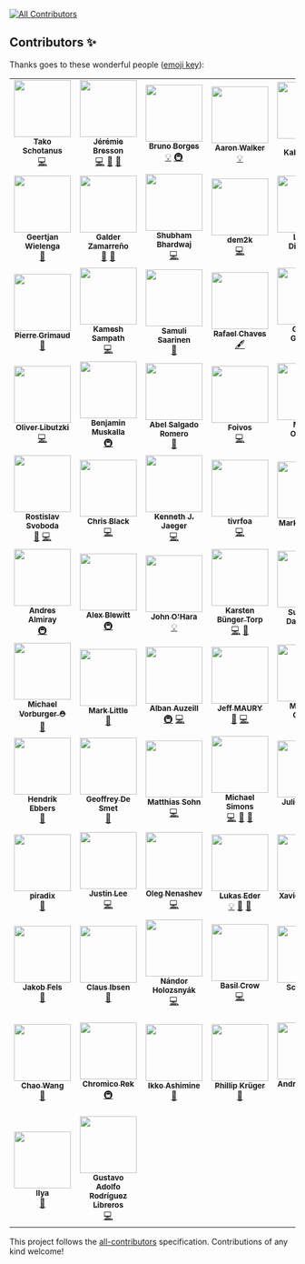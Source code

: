 
<!-- ALL-CONTRIBUTORS-BADGE:START - Do not remove or modify this section -->
[![All Contributors](https://img.shields.io/badge/all_contributors-79-orange.svg?style=flat-square)](#contributors-)
<!-- ALL-CONTRIBUTORS-BADGE:END -->
## Contributors ✨

Thanks goes to these wonderful people ([emoji key](https://allcontributors.org/docs/en/emoji-key)):

<!-- ALL-CONTRIBUTORS-LIST:START - Do not remove or modify this section -->
<!-- prettier-ignore-start -->
<!-- markdownlint-disable -->
<table>
  <tbody>
    <tr>
      <td align="center"><a href="https://github.com/quintesse"><img src="https://avatars0.githubusercontent.com/u/778793?v=4?s=100" width="100px;" alt=""/><br /><sub><b>Tako Schotanus</b></sub></a><br /><a href="https://github.com/jbangdev/jbang/commits?author=quintesse" title="Code">💻</a></td>
      <td align="center"><a href="https://github.com/jmini"><img src="https://avatars0.githubusercontent.com/u/1222165?v=4?s=100" width="100px;" alt=""/><br /><sub><b>Jérémie Bresson</b></sub></a><br /><a href="https://github.com/jbangdev/jbang/commits?author=jmini" title="Code">💻</a> <a href="https://github.com/jbangdev/jbang/issues?q=author%3Ajmini" title="Bug reports">🐛</a> <a href="https://github.com/jbangdev/jbang/commits?author=jmini" title="Documentation">📖</a></td>
      <td align="center"><a href="http://brunoborges.io"><img src="https://avatars0.githubusercontent.com/u/129743?v=4?s=100" width="100px;" alt=""/><br /><sub><b>Bruno Borges</b></sub></a><br /><a href="#example-brunoborges" title="Examples">💡</a> <a href="#infra-brunoborges" title="Infrastructure (Hosting, Build-Tools, etc)">🚇</a></td>
      <td align="center"><a href="http://aaronwalker.cloud/"><img src="https://avatars2.githubusercontent.com/u/153766?v=4?s=100" width="100px;" alt=""/><br /><sub><b>Aaron Walker</b></sub></a><br /><a href="#example-aaronwalker" title="Examples">💡</a></td>
      <td align="center"><a href="https://www.redhat.com/"><img src="https://avatars0.githubusercontent.com/u/1614429?v=4?s=100" width="100px;" alt=""/><br /><sub><b>Sergii Kabashniuk</b></sub></a><br /><a href="#example-skabashnyuk" title="Examples">💡</a> <a href="https://github.com/jbangdev/jbang/issues?q=author%3Askabashnyuk" title="Bug reports">🐛</a></td>
      <td align="center"><a href="https://github.com/ibuziuk"><img src="https://avatars2.githubusercontent.com/u/1461122?v=4?s=100" width="100px;" alt=""/><br /><sub><b>Ilya Buziuk</b></sub></a><br /><a href="#infra-ibuziuk" title="Infrastructure (Hosting, Build-Tools, etc)">🚇</a></td>
      <td align="center"><a href="https://github.com/geoand"><img src="https://avatars2.githubusercontent.com/u/4374975?v=4?s=100" width="100px;" alt=""/><br /><sub><b>Georgios Andrianakis</b></sub></a><br /><a href="https://github.com/jbangdev/jbang/commits?author=geoand" title="Documentation">📖</a></td>
    </tr>
    <tr>
      <td align="center"><a href="https://github.com/geertjanw"><img src="https://avatars3.githubusercontent.com/u/5309985?v=4?s=100" width="100px;" alt=""/><br /><sub><b>Geertjan Wielenga</b></sub></a><br /><a href="https://github.com/jbangdev/jbang/commits?author=geertjanw" title="Documentation">📖</a></td>
      <td align="center"><a href="http://zamarreno.com"><img src="https://avatars0.githubusercontent.com/u/50187?v=4?s=100" width="100px;" alt=""/><br /><sub><b>Galder Zamarreño</b></sub></a><br /><a href="https://github.com/jbangdev/jbang/commits?author=galderz" title="Documentation">📖</a> <a href="https://github.com/jbangdev/jbang/issues?q=author%3Agalderz" title="Bug reports">🐛</a></td>
      <td align="center"><a href="https://github.com/ShoeBoom"><img src="https://avatars3.githubusercontent.com/u/15147944?v=4?s=100" width="100px;" alt=""/><br /><sub><b>Shubham Bhardwaj</b></sub></a><br /><a href="https://github.com/jbangdev/jbang/commits?author=ShoeBoom" title="Code">💻</a></td>
      <td align="center"><a href="https://github.com/dem2k"><img src="https://avatars1.githubusercontent.com/u/14839058?v=4?s=100" width="100px;" alt=""/><br /><sub><b>dem2k</b></sub></a><br /><a href="https://github.com/jbangdev/jbang/commits?author=dem2k" title="Code">💻</a></td>
      <td align="center"><a href="http://stackoverflow.com/users/3128926/levent-divilioglu?tab=profile"><img src="https://avatars3.githubusercontent.com/u/1220904?v=4?s=100" width="100px;" alt=""/><br /><sub><b>Levent Divilioglu</b></sub></a><br /><a href="#example-bzdgn" title="Examples">💡</a></td>
      <td align="center"><a href="https://github.com/fbricon"><img src="https://avatars3.githubusercontent.com/u/148698?v=4?s=100" width="100px;" alt=""/><br /><sub><b>Fred Bricon</b></sub></a><br /><a href="https://github.com/jbangdev/jbang/commits?author=fbricon" title="Code">💻</a> <a href="https://github.com/jbangdev/jbang/issues?q=author%3Afbricon" title="Bug reports">🐛</a></td>
      <td align="center"><a href="https://manik.magar.me"><img src="https://avatars3.githubusercontent.com/u/877286?v=4?s=100" width="100px;" alt=""/><br /><sub><b>Manik Magar</b></sub></a><br /><a href="https://github.com/jbangdev/jbang/commits?author=manikmagar" title="Documentation">📖</a> <a href="https://github.com/jbangdev/jbang/commits?author=manikmagar" title="Code">💻</a></td>
    </tr>
    <tr>
      <td align="center"><a href="https://github.com/pgrimaud"><img src="https://avatars1.githubusercontent.com/u/1866496?v=4?s=100" width="100px;" alt=""/><br /><sub><b>Pierre Grimaud</b></sub></a><br /><a href="https://github.com/jbangdev/jbang/commits?author=pgrimaud" title="Documentation">📖</a></td>
      <td align="center"><a href="https://developers.redhat.com"><img src="https://avatars0.githubusercontent.com/u/947745?v=4?s=100" width="100px;" alt=""/><br /><sub><b>Kamesh Sampath</b></sub></a><br /><a href="https://github.com/jbangdev/jbang/commits?author=kameshsampath" title="Code">💻</a></td>
      <td align="center"><a href="https://github.com/ssaarinen"><img src="https://avatars2.githubusercontent.com/u/384839?v=4?s=100" width="100px;" alt=""/><br /><sub><b>Samuli Saarinen</b></sub></a><br /><a href="https://github.com/jbangdev/jbang/issues?q=author%3Assaarinen" title="Bug reports">🐛</a></td>
      <td align="center"><a href="http://blog.abstratt.com/rafael-chaves"><img src="https://avatars1.githubusercontent.com/u/2187522?v=4?s=100" width="100px;" alt=""/><br /><sub><b>Rafael Chaves</b></sub></a><br /><a href="#content-abstratt" title="Content">🖋</a></td>
      <td align="center"><a href="http://gastaldi.wordpress.com"><img src="https://avatars1.githubusercontent.com/u/54133?v=4?s=100" width="100px;" alt=""/><br /><sub><b>George Gastaldi</b></sub></a><br /><a href="https://github.com/jbangdev/jbang/commits?author=gastaldi" title="Code">💻</a></td>
      <td align="center"><a href="http://blog.headius.com"><img src="https://avatars3.githubusercontent.com/u/10135?v=4?s=100" width="100px;" alt=""/><br /><sub><b>Charles Oliver Nutter</b></sub></a><br /><a href="#content-headius" title="Content">🖋</a></td>
      <td align="center"><a href="http://klaeufer.github.io"><img src="https://avatars3.githubusercontent.com/u/625947?v=4?s=100" width="100px;" alt=""/><br /><sub><b>Konstantin Läufer</b></sub></a><br /><a href="#ideas-klaeufer" title="Ideas, Planning, & Feedback">🤔</a></td>
    </tr>
    <tr>
      <td align="center"><a href="https://twitter.com/OliverLibutzki"><img src="https://avatars2.githubusercontent.com/u/977893?v=4?s=100" width="100px;" alt=""/><br /><sub><b>Oliver Libutzki</b></sub></a><br /><a href="https://github.com/jbangdev/jbang/commits?author=OLibutzki" title="Code">💻</a></td>
      <td align="center"><a href="https://bmuskalla.github.io"><img src="https://avatars1.githubusercontent.com/u/316929?v=4?s=100" width="100px;" alt=""/><br /><sub><b>Benjamin Muskalla</b></sub></a><br /><a href="#infra-bmuskalla" title="Infrastructure (Hosting, Build-Tools, etc)">🚇</a></td>
      <td align="center"><a href="https://twitter.com/abelsromero"><img src="https://avatars1.githubusercontent.com/u/5781153?v=4?s=100" width="100px;" alt=""/><br /><sub><b>Abel Salgado Romero</b></sub></a><br /><a href="https://github.com/jbangdev/jbang/commits?author=abelsromero" title="Documentation">📖</a></td>
      <td align="center"><a href="https://foivos.zakkak.net"><img src="https://avatars1.githubusercontent.com/u/1435395?v=4?s=100" width="100px;" alt=""/><br /><sub><b>Foivos</b></sub></a><br /><a href="https://github.com/jbangdev/jbang/commits?author=zakkak" title="Code">💻</a></td>
      <td align="center"><a href="https://www.qgon.nl"><img src="https://avatars3.githubusercontent.com/u/197004?v=4?s=100" width="100px;" alt=""/><br /><sub><b>Marcel Overdijk</b></sub></a><br /><a href="https://github.com/jbangdev/jbang/commits?author=marceloverdijk" title="Documentation">📖</a></td>
      <td align="center"><a href="https://danielpersson.dev"><img src="https://avatars0.githubusercontent.com/u/1424084?v=4?s=100" width="100px;" alt=""/><br /><sub><b>Daniel Persson</b></sub></a><br /><a href="https://github.com/jbangdev/jbang/issues?q=author%3Akalaspuffar" title="Bug reports">🐛</a></td>
      <td align="center"><a href="https://github.com/grumpyf0x48"><img src="https://avatars3.githubusercontent.com/u/33195569?v=4?s=100" width="100px;" alt=""/><br /><sub><b>grumpyf0x48</b></sub></a><br /><a href="https://github.com/jbangdev/jbang/issues?q=author%3Agrumpyf0x48" title="Bug reports">🐛</a></td>
    </tr>
    <tr>
      <td align="center"><a href="https://twitter.com/r_svoboda"><img src="https://avatars0.githubusercontent.com/u/925259?v=4?s=100" width="100px;" alt=""/><br /><sub><b>Rostislav Svoboda</b></sub></a><br /><a href="https://github.com/jbangdev/jbang/commits?author=rsvoboda" title="Documentation">📖</a> <a href="https://github.com/jbangdev/jbang/commits?author=rsvoboda" title="Code">💻</a></td>
      <td align="center"><a href="https://github.com/chrsblck"><img src="https://avatars3.githubusercontent.com/u/2538545?v=4?s=100" width="100px;" alt=""/><br /><sub><b>Chris Black</b></sub></a><br /><a href="https://github.com/jbangdev/jbang/commits?author=chrsblck" title="Code">💻</a></td>
      <td align="center"><a href="https://github.com/kjjaeger"><img src="https://avatars3.githubusercontent.com/u/271480?v=4?s=100" width="100px;" alt=""/><br /><sub><b>Kenneth J. Jaeger</b></sub></a><br /><a href="https://github.com/jbangdev/jbang/commits?author=kjjaeger" title="Code">💻</a></td>
      <td align="center"><a href="https://tivrfoa.github.io/"><img src="https://avatars0.githubusercontent.com/u/30683?v=4?s=100" width="100px;" alt=""/><br /><sub><b>tivrfoa</b></sub></a><br /><a href="https://github.com/jbangdev/jbang/commits?author=tivrfoa" title="Code">💻</a></td>
      <td align="center"><a href="http://www.theoryinpractice.net/"><img src="https://avatars2.githubusercontent.com/u/19093?v=4?s=100" width="100px;" alt=""/><br /><sub><b>Mark Derricutt</b></sub></a><br /><a href="https://github.com/jbangdev/jbang/commits?author=talios" title="Documentation">📖</a></td>
      <td align="center"><a href="http://topdecked.com"><img src="https://avatars0.githubusercontent.com/u/362329?v=4?s=100" width="100px;" alt=""/><br /><sub><b>Lincoln Baxter, III</b></sub></a><br /><a href="https://github.com/jbangdev/jbang/issues?q=author%3Alincolnthree" title="Bug reports">🐛</a></td>
      <td align="center"><a href="https://github.com/stuartwdouglas"><img src="https://avatars0.githubusercontent.com/u/328571?v=4?s=100" width="100px;" alt=""/><br /><sub><b>Stuart Douglas</b></sub></a><br /><a href="https://github.com/jbangdev/jbang/commits?author=stuartwdouglas" title="Code">💻</a></td>
    </tr>
    <tr>
      <td align="center"><a href="http://andresalmiray.com/"><img src="https://avatars1.githubusercontent.com/u/13969?v=4?s=100" width="100px;" alt=""/><br /><sub><b>Andres Almiray</b></sub></a><br /><a href="#infra-aalmiray" title="Infrastructure (Hosting, Build-Tools, etc)">🚇</a></td>
      <td align="center"><a href="https://alblue.bandlem.com/"><img src="https://avatars2.githubusercontent.com/u/76791?v=4?s=100" width="100px;" alt=""/><br /><sub><b>Alex Blewitt</b></sub></a><br /><a href="#infra-alblue" title="Infrastructure (Hosting, Build-Tools, etc)">🚇</a></td>
      <td align="center"><a href="https://github.com/johnaohara"><img src="https://avatars1.githubusercontent.com/u/959822?v=4?s=100" width="100px;" alt=""/><br /><sub><b>John O'Hara</b></sub></a><br /><a href="#example-johnaohara" title="Examples">💡</a></td>
      <td align="center"><a href="https://github.com/karstentorp"><img src="https://avatars1.githubusercontent.com/u/3295722?v=4?s=100" width="100px;" alt=""/><br /><sub><b>Karsten Bünger Torp</b></sub></a><br /><a href="https://github.com/jbangdev/jbang/commits?author=karstentorp" title="Code">💻</a> <a href="https://github.com/jbangdev/jbang/commits?author=karstentorp" title="Documentation">📖</a></td>
      <td align="center"><a href="http://sunix.org/"><img src="https://avatars0.githubusercontent.com/u/650571?v=4?s=100" width="100px;" alt=""/><br /><sub><b>Sun Seng David TAN</b></sub></a><br /><a href="https://github.com/jbangdev/jbang/commits?author=sunix" title="Documentation">📖</a></td>
      <td align="center"><a href="https://github.com/arend-von-reinersdorff"><img src="https://avatars2.githubusercontent.com/u/4946561?v=4?s=100" width="100px;" alt=""/><br /><sub><b>Arend v. Reinersdorff</b></sub></a><br /><a href="https://github.com/jbangdev/jbang/commits?author=arend-von-reinersdorff" title="Documentation">📖</a></td>
      <td align="center"><a href="https://xam.dk/"><img src="https://avatars1.githubusercontent.com/u/54129?v=4?s=100" width="100px;" alt=""/><br /><sub><b>Max Rydahl Andersen</b></sub></a><br /><a href="https://github.com/jbangdev/jbang/commits?author=maxandersen" title="Code">💻</a></td>
    </tr>
    <tr>
      <td align="center"><a href="http://vorburger.ch"><img src="https://avatars2.githubusercontent.com/u/298598?v=4?s=100" width="100px;" alt=""/><br /><sub><b>Michael Vorburger ⛑️</b></sub></a><br /><a href="https://github.com/jbangdev/jbang/commits?author=vorburger" title="Documentation">📖</a></td>
      <td align="center"><a href="http://markclittle.blogspot.co.uk"><img src="https://avatars0.githubusercontent.com/u/580667?v=4?s=100" width="100px;" alt=""/><br /><sub><b>Mark Little</b></sub></a><br /><a href="https://github.com/jbangdev/jbang/commits?author=nmcl" title="Documentation">📖</a></td>
      <td align="center"><a href="https://github.com/alban-auzeill"><img src="https://avatars2.githubusercontent.com/u/1235009?v=4?s=100" width="100px;" alt=""/><br /><sub><b>Alban Auzeill</b></sub></a><br /><a href="#infra-alban-auzeill" title="Infrastructure (Hosting, Build-Tools, etc)">🚇</a> <a href="https://github.com/jbangdev/jbang/commits?author=alban-auzeill" title="Code">💻</a></td>
      <td align="center"><a href="http://riadiscuss.jeffmaury.com"><img src="https://avatars0.githubusercontent.com/u/695993?v=4?s=100" width="100px;" alt=""/><br /><sub><b>Jeff MAURY</b></sub></a><br /><a href="https://github.com/jbangdev/jbang/issues?q=author%3Ajeffmaury" title="Bug reports">🐛</a> <a href="https://github.com/jbangdev/jbang/commits?author=jeffmaury" title="Code">💻</a></td>
      <td align="center"><a href="https://blog.gilliard.lol"><img src="https://avatars3.githubusercontent.com/u/666324?v=4?s=100" width="100px;" alt=""/><br /><sub><b>Matthew Gilliard</b></sub></a><br /><a href="https://github.com/jbangdev/jbang/issues?q=author%3Amjg123" title="Bug reports">🐛</a></td>
      <td align="center"><a href="http://rsocketbyexample.info"><img src="https://avatars2.githubusercontent.com/u/46711?v=4?s=100" width="100px;" alt=""/><br /><sub><b>Libing Chen</b></sub></a><br /><a href="#ideas-linux-china" title="Ideas, Planning, & Feedback">🤔</a> <a href="https://github.com/jbangdev/jbang/commits?author=linux-china" title="Code">💻</a></td>
      <td align="center"><a href="http://pardini.net"><img src="https://avatars3.githubusercontent.com/u/639959?v=4?s=100" width="100px;" alt=""/><br /><sub><b>Ricardo Pardini</b></sub></a><br /><a href="https://github.com/jbangdev/jbang/commits?author=rpardini" title="Code">💻</a></td>
    </tr>
    <tr>
      <td align="center"><a href="http://www.guigarage.com"><img src="https://avatars2.githubusercontent.com/u/9443847?v=4?s=100" width="100px;" alt=""/><br /><sub><b>Hendrik Ebbers</b></sub></a><br /><a href="https://github.com/jbangdev/jbang/commits?author=hendrikebbers" title="Documentation">📖</a></td>
      <td align="center"><a href="https://www.optaplanner.org"><img src="https://avatars1.githubusercontent.com/u/176880?v=4?s=100" width="100px;" alt=""/><br /><sub><b>Geoffrey De Smet</b></sub></a><br /><a href="https://github.com/jbangdev/jbang/issues?q=author%3Age0ffrey" title="Bug reports">🐛</a></td>
      <td align="center"><a href="https://github.com/msohn"><img src="https://avatars0.githubusercontent.com/u/143355?v=4?s=100" width="100px;" alt=""/><br /><sub><b>Matthias Sohn</b></sub></a><br /><a href="https://github.com/jbangdev/jbang/commits?author=msohn" title="Code">💻</a></td>
      <td align="center"><a href="http://michael-simons.eu"><img src="https://avatars2.githubusercontent.com/u/526383?v=4?s=100" width="100px;" alt=""/><br /><sub><b>Michael Simons</b></sub></a><br /><a href="https://github.com/jbangdev/jbang/commits?author=michael-simons" title="Code">💻</a> <a href="https://github.com/jbangdev/jbang/issues?q=author%3Amichael-simons" title="Bug reports">🐛</a> <a href="https://github.com/jbangdev/jbang/commits?author=michael-simons" title="Documentation">📖</a></td>
      <td align="center"><a href="https://github.com/jbardel"><img src="https://avatars3.githubusercontent.com/u/432134?v=4?s=100" width="100px;" alt=""/><br /><sub><b>Julien Bardel</b></sub></a><br /><a href="https://github.com/jbangdev/jbang/commits?author=jbardel" title="Code">💻</a></td>
      <td align="center"><a href="http://code.msgilligan.com"><img src="https://avatars.githubusercontent.com/u/61612?v=4?s=100" width="100px;" alt=""/><br /><sub><b>Sean Gilligan</b></sub></a><br /><a href="https://github.com/jbangdev/jbang/commits?author=msgilligan" title="Documentation">📖</a></td>
      <td align="center"><a href="https://github.com/sxa"><img src="https://avatars.githubusercontent.com/u/6487691?v=4?s=100" width="100px;" alt=""/><br /><sub><b>Stewart X Addison</b></sub></a><br /><a href="https://github.com/jbangdev/jbang/commits?author=sxa" title="Code">💻</a></td>
    </tr>
    <tr>
      <td align="center"><a href="http://piradix.com"><img src="https://avatars.githubusercontent.com/u/64977993?v=4?s=100" width="100px;" alt=""/><br /><sub><b>piradix</b></sub></a><br /><a href="https://github.com/jbangdev/jbang/issues?q=author%3Apiradix" title="Bug reports">🐛</a></td>
      <td align="center"><a href="https://www.antwerkz.com"><img src="https://avatars.githubusercontent.com/u/195021?v=4?s=100" width="100px;" alt=""/><br /><sub><b>Justin Lee</b></sub></a><br /><a href="https://github.com/jbangdev/jbang/commits?author=evanchooly" title="Code">💻</a></td>
      <td align="center"><a href="https://github.com/oleg-nenashev"><img src="https://avatars.githubusercontent.com/u/3000480?v=4?s=100" width="100px;" alt=""/><br /><sub><b>Oleg Nenashev</b></sub></a><br /><a href="https://github.com/jbangdev/jbang/commits?author=oleg-nenashev" title="Code">💻</a></td>
      <td align="center"><a href="https://www.jooq.org"><img src="https://avatars.githubusercontent.com/u/734593?v=4?s=100" width="100px;" alt=""/><br /><sub><b>Lukas Eder</b></sub></a><br /><a href="#example-lukaseder" title="Examples">💡</a> <a href="https://github.com/jbangdev/jbang/commits?author=lukaseder" title="Documentation">📖</a> <a href="https://github.com/jbangdev/jbang/issues?q=author%3Alukaseder" title="Bug reports">🐛</a></td>
      <td align="center"><a href="https://mikrethor.github.io/blog/"><img src="https://avatars.githubusercontent.com/u/957393?v=4?s=100" width="100px;" alt=""/><br /><sub><b>Xavier Bouclet</b></sub></a><br /><a href="https://github.com/jbangdev/jbang/commits?author=mikrethor" title="Documentation">📖</a></td>
      <td align="center"><a href="https://eero.com"><img src="https://avatars.githubusercontent.com/u/52975802?v=4?s=100" width="100px;" alt=""/><br /><sub><b>Will Sargent (eero)</b></sub></a><br /><a href="https://github.com/jbangdev/jbang/commits?author=will-sargent-eero" title="Documentation">📖</a> <a href="https://github.com/jbangdev/jbang/issues?q=author%3Awill-sargent-eero" title="Bug reports">🐛</a></td>
      <td align="center"><a href="https://github.com/TomerFi"><img src="https://avatars.githubusercontent.com/u/28388442?v=4?s=100" width="100px;" alt=""/><br /><sub><b>Tomer Figenblat</b></sub></a><br /><a href="https://github.com/jbangdev/jbang/commits?author=TomerFi" title="Documentation">📖</a></td>
    </tr>
    <tr>
      <td align="center"><a href="https://github.com/JakobFels"><img src="https://avatars.githubusercontent.com/u/4647840?v=4?s=100" width="100px;" alt=""/><br /><sub><b>Jakob Fels</b></sub></a><br /><a href="https://github.com/jbangdev/jbang/issues?q=author%3AJakobFels" title="Bug reports">🐛</a></td>
      <td align="center"><a href="http://davsclaus.com/"><img src="https://avatars.githubusercontent.com/u/477100?v=4?s=100" width="100px;" alt=""/><br /><sub><b>Claus Ibsen</b></sub></a><br /><a href="https://github.com/jbangdev/jbang/issues?q=author%3Adavsclaus" title="Bug reports">🐛</a></td>
      <td align="center"><a href="https://github.com/nandorholozsnyak"><img src="https://avatars.githubusercontent.com/u/11406183?v=4?s=100" width="100px;" alt=""/><br /><sub><b>Nándor Holozsnyák</b></sub></a><br /><a href="https://github.com/jbangdev/jbang/commits?author=nandorholozsnyak" title="Code">💻</a></td>
      <td align="center"><a href="https://basilcrow.com/"><img src="https://avatars.githubusercontent.com/u/29850?v=4?s=100" width="100px;" alt=""/><br /><sub><b>Basil Crow</b></sub></a><br /><a href="https://github.com/jbangdev/jbang/commits?author=basil" title="Code">💻</a></td>
      <td align="center"><a href="https://github.com/scottkurz"><img src="https://avatars.githubusercontent.com/u/4081634?v=4?s=100" width="100px;" alt=""/><br /><sub><b>Scott Kurz</b></sub></a><br /><a href="https://github.com/jbangdev/jbang/issues?q=author%3Ascottkurz" title="Bug reports">🐛</a></td>
      <td align="center"><a href="https://github.com/prafullkotecha"><img src="https://avatars.githubusercontent.com/u/563146?v=4?s=100" width="100px;" alt=""/><br /><sub><b>Prafull Kotecha</b></sub></a><br /><a href="https://github.com/jbangdev/jbang/commits?author=prafullkotecha" title="Documentation">📖</a></td>
      <td align="center"><a href="https://github.com/happyherp"><img src="https://avatars.githubusercontent.com/u/2945814?v=4?s=100" width="100px;" alt=""/><br /><sub><b>Carlos Freund</b></sub></a><br /><a href="https://github.com/jbangdev/jbang/commits?author=happyherp" title="Documentation">📖</a></td>
    </tr>
    <tr>
      <td align="center"><a href="https://github.com/soul2zimate"><img src="https://avatars.githubusercontent.com/u/1904517?v=4?s=100" width="100px;" alt=""/><br /><sub><b>Chao Wang</b></sub></a><br /><a href="https://github.com/jbangdev/jbang/commits?author=soul2zimate" title="Documentation">📖</a></td>
      <td align="center"><a href="https://github.com/Chromico"><img src="https://avatars.githubusercontent.com/u/32539454?v=4?s=100" width="100px;" alt=""/><br /><sub><b>Chromico Rek</b></sub></a><br /><a href="#infra-Chromico" title="Infrastructure (Hosting, Build-Tools, etc)">🚇</a></td>
      <td align="center"><a href="https://bandism.net/"><img src="https://avatars.githubusercontent.com/u/22633385?v=4?s=100" width="100px;" alt=""/><br /><sub><b>Ikko Ashimine</b></sub></a><br /><a href="https://github.com/jbangdev/jbang/commits?author=eltociear" title="Documentation">📖</a></td>
      <td align="center"><a href="http://www.phillip-kruger.com"><img src="https://avatars.githubusercontent.com/u/6836179?v=4?s=100" width="100px;" alt=""/><br /><sub><b>Phillip Krüger</b></sub></a><br /><a href="https://github.com/jbangdev/jbang/commits?author=phillip-kruger" title="Documentation">📖</a></td>
      <td align="center"><a href="https://github.com/andreaTP"><img src="https://avatars.githubusercontent.com/u/5792097?v=4?s=100" width="100px;" alt=""/><br /><sub><b>Andrea Peruffo</b></sub></a><br /><a href="https://github.com/jbangdev/jbang/commits?author=andreaTP" title="Code">💻</a></td>
      <td align="center"><a href="https://www.jarry.dk"><img src="https://avatars.githubusercontent.com/u/5236615?v=4?s=100" width="100px;" alt=""/><br /><sub><b>Michael Bornholdt Nielsen</b></sub></a><br /><a href="https://github.com/jbangdev/jbang/commits?author=jarryDk" title="Code">💻</a></td>
      <td align="center"><a href="http://someth2say.com"><img src="https://avatars.githubusercontent.com/u/13310156?v=4?s=100" width="100px;" alt=""/><br /><sub><b>Jordi Sola</b></sub></a><br /><a href="https://github.com/jbangdev/jbang/commits?author=someth2say" title="Code">💻</a></td>
    </tr>
    <tr>
      <td align="center"><a href="https://github.com/agoalofalife"><img src="https://avatars.githubusercontent.com/u/15719824?v=4?s=100" width="100px;" alt=""/><br /><sub><b>Ilya</b></sub></a><br /><a href="https://github.com/jbangdev/jbang/commits?author=agoalofalife" title="Documentation">📖</a></td>
      <td align="center"><a href="https://github.com/garodriguezlp"><img src="https://avatars.githubusercontent.com/u/1432287?v=4?s=100" width="100px;" alt=""/><br /><sub><b>Gustavo Adolfo Rodríguez Libreros</b></sub></a><br /><a href="https://github.com/jbangdev/jbang/commits?author=garodriguezlp" title="Code">💻</a></td>
    </tr>
  </tbody>
</table>

<!-- markdownlint-restore -->
<!-- prettier-ignore-end -->

<!-- ALL-CONTRIBUTORS-LIST:END -->

This project follows the [all-contributors](https://github.com/all-contributors/all-contributors) specification. Contributions of any kind welcome!
